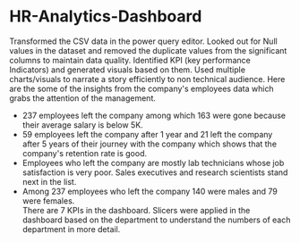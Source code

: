 # HR-Analytics-Dashboard
Transformed the CSV data in the power query editor. Looked out for Null values in the dataset and removed the duplicate values from the significant columns to maintain data quality.
Identified KPI (key performance Indicators) and generated visuals based on them. 
Used multiple charts/visuals to narrate a story efficiently to non technical audience. 
Here are the some of the insights from the company's employees data which grabs the attention of the management.
* 237 employees left the company among which 163 were gone because their average salary is below 5K.
* 59 employees left the company after 1 year and 21 left the company after 5 years of their journey with the company which shows that the company's retention rate is good. 
* Employees who left the company are mostly lab technicians whose job satisfaction is very poor. Sales executives and research scientists stand next in the list. 
* Among 237 employees who left the company 140 were males and 79 were females.
<br /> There are 7 KPIs in the dashboard. Slicers were applied in the dashboard based on the department to understand the numbers of each department in more detail. 
